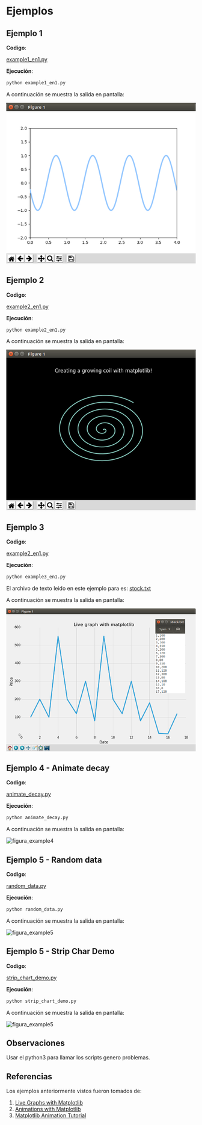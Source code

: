 # Ejemplos #

## Ejemplo 1 ##

**Codigo**: 

[example1_en1.py](example1_en1.py)

**Ejecución**:

```bash
python example1_en1.py
```

A continuación se muestra la salida en pantalla:

![figura_example1](image_example1_en1.png)

## Ejemplo 2 ##

**Codigo**: 

[example2_en1.py](example2_en1.py)

**Ejecución**:

```bash
python example2_en1.py
```

A continuación se muestra la salida en pantalla:

![figura_example2](image_example2_en1.png)

## Ejemplo 3 ##

**Codigo**: 

[example2_en1.py](example3_en1.py)

**Ejecución**:

```bash
python example3_en1.py
```

El archivo de texto leido en este ejemplo para es: [stock.txt](stock.txt)

A continuación se muestra la salida en pantalla:

![figura_example3](image_example3_en1.png)

## Ejemplo 4 - Animate decay ##

**Codigo**: 

[animate_decay.py](animate_decay.py)

**Ejecución**:

```bash
python animate_decay.py
```

A continuación se muestra la salida en pantalla:

![figura_example4](image_animate_decay.png)    

## Ejemplo 5 - Random data ##

**Codigo**: 

[random_data.py](random_data.py)

**Ejecución**:

```bash
python random_data.py
```

A continuación se muestra la salida en pantalla:

![figura_example5](image_random_data.png)


## Ejemplo 5 - Strip Char Demo ##

**Codigo**: 

[strip_chart_demo.py](strip_chart_demo.py)

**Ejecución**:

```bash
python strip_chart_demo.py
```

A continuación se muestra la salida en pantalla:

![figura_example5](image_strip_chart_demo.png)



## Observaciones ##
Usar el python3 para llamar los scripts genero problemas.

## Referencias ##

Los ejemplos anteriormente vistos fueron tomados de:
1. [Live Graphs with Matplotlib](https://pythonprogramming.net/live-graphs-matplotlib-tutorial/)
2. [Animations with Matplotlib](https://towardsdatascience.com/animations-with-matplotlib-d96375c5442c)
3. [Matplotlib Animation Tutorial](http://jakevdp.github.io/blog/2012/08/18/matplotlib-animation-tutorial/)